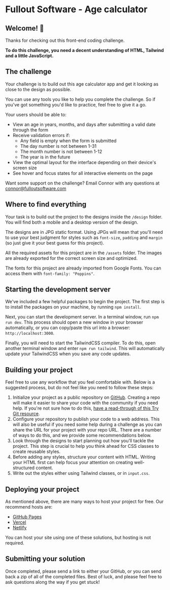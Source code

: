# Fullout Software - Age calculator

## Welcome! 👋

Thanks for checking out this front-end coding challenge.

**To do this challenge, you need a decent understanding of HTML, Tailwind and a little JavaScript.**

## The challenge

Your challenge is to build out this age calculator app and get it looking as close to the design as possible.

You can use any tools you like to help you complete the challenge. So if you've got something you'd like to practice, feel free to give it a go.

Your users should be able to:

- View an age in years, months, and days after submitting a valid date through the form
- Receive validation errors if:
  - Any field is empty when the form is submitted
  - The day number is not between 1-31
  - The month number is not between 1-12
  - The year is in the future
- View the optimal layout for the interface depending on their device's screen size
- See hover and focus states for all interactive elements on the page

Want some support on the challenge? Email Connor with any questions at connor@fulloutsoftware.com

## Where to find everything

Your task is to build out the project to the designs inside the `/design` folder. You will find both a mobile and a desktop version of the design.

The designs are in JPG static format. Using JPGs will mean that you'll need to use your best judgment for styles such as `font-size`, `padding` and `margin` (so just give it your best guess for this project).

All the required assets for this project are in the `/assets` folder. The images are already exported for the correct screen size and optimized.

The fonts for this project are already imported from Google Fonts. You can access them with `font-family: "Poppins"`.

## Starting the development server

We've included a few helpful packages to begin the project. The first step is to install the packages on your machine, by running `npm install`.

Next, you can start the development server. In a terminal window, run `npm run dev`. This process should open a new window in your browser automatically, or you can copy/paste this url into a browser: `http://localhost:3000`.

Finally, you will need to start the TailwindCSS compiler. To do this, open another terminal window and enter `npm run tailwind`. This will automatically update your TailwindCSS when you save any code updates.

## Building your project

Feel free to use any workflow that you feel comfortable with. Below is a suggested process, but do not feel like you need to follow these steps:

1. Initialize your project as a public repository on [GitHub](https://github.com/). Creating a repo will make it easier to share your code with the community if you need help. If you're not sure how to do this, [have a read-through of this Try Git resource](https://try.github.io/).
2. Configure your repository to publish your code to a web address. This will also be useful if you need some help during a challenge as you can share the URL for your project with your repo URL. There are a number of ways to do this, and we provide some recommendations below.
3. Look through the designs to start planning out how you'll tackle the project. This step is crucial to help you think ahead for CSS classes to create reusable styles.
4. Before adding any styles, structure your content with HTML. Writing your HTML first can help focus your attention on creating well-structured content.
5. Write out the styles either using Tailwind classes, or in `input.css`.

## Deploying your project

As mentioned above, there are many ways to host your project for free. Our recommend hosts are:

- [GitHub Pages](https://pages.github.com/)
- [Vercel](https://vercel.com/)
- [Netlify](https://www.netlify.com/)

You can host your site using one of these solutions, but hosting is not required.

## Submitting your solution

Once completed, please send a link to either your GitHub, or you can send back a zip of all of the completed files. Best of luck, and please feel free to ask questions along the way if you get stuck!
